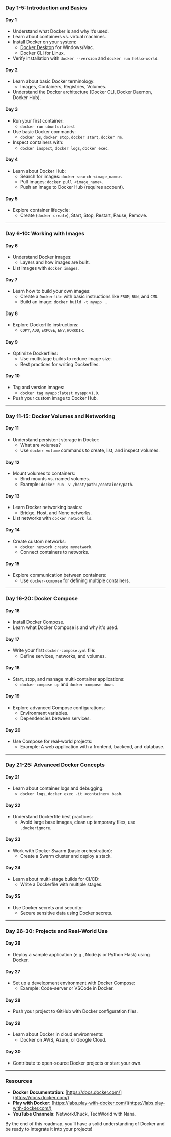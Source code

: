 

### **Day 1-5: Introduction and Basics**
#### **Day 1**
- Understand what Docker is and why it’s used.
- Learn about containers vs. virtual machines.
- Install Docker on your system:
  - [Docker Desktop](https://www.docker.com/products/docker-desktop/) for Windows/Mac.
  - Docker CLI for Linux.
- Verify installation with `docker --version` and `docker run hello-world`.

#### **Day 2**
- Learn about basic Docker terminology:
  - Images, Containers, Registries, Volumes.
- Understand the Docker architecture (Docker CLI, Docker Daemon, Docker Hub).

#### **Day 3**
- Run your first container:
  - `docker run ubuntu:latest`
- Use basic Docker commands:
  - `docker ps`, `docker stop`, `docker start`, `docker rm`.
- Inspect containers with:
  - `docker inspect`, `docker logs`, `docker exec`.

#### **Day 4**
- Learn about Docker Hub:
  - Search for images: `docker search <image_name>`.
  - Pull images: `docker pull <image_name>`.
  - Push an image to Docker Hub (requires account).

#### **Day 5**
- Explore container lifecycle:
  - Create (`docker create`), Start, Stop, Restart, Pause, Remove.

---

### **Day 6-10: Working with Images**
#### **Day 6**
- Understand Docker images:
  - Layers and how images are built.
- List images with `docker images`.

#### **Day 7**
- Learn how to build your own images:
  - Create a `Dockerfile` with basic instructions like `FROM`, `RUN`, and `CMD`.
  - Build an image: `docker build -t myapp .`.

#### **Day 8**
- Explore Dockerfile instructions:
  - `COPY`, `ADD`, `EXPOSE`, `ENV`, `WORKDIR`.

#### **Day 9**
- Optimize Dockerfiles:
  - Use multistage builds to reduce image size.
  - Best practices for writing Dockerfiles.

#### **Day 10**
- Tag and version images:
  - `docker tag myapp:latest myapp:v1.0`.
- Push your custom image to Docker Hub.

---

### **Day 11-15: Docker Volumes and Networking**
#### **Day 11**
- Understand persistent storage in Docker:
  - What are volumes?
  - Use `docker volume` commands to create, list, and inspect volumes.

#### **Day 12**
- Mount volumes to containers:
  - Bind mounts vs. named volumes.
  - Example: `docker run -v /host/path:/container/path`.

#### **Day 13**
- Learn Docker networking basics:
  - Bridge, Host, and None networks.
- List networks with `docker network ls`.

#### **Day 14**
- Create custom networks:
  - `docker network create mynetwork`.
  - Connect containers to networks.

#### **Day 15**
- Explore communication between containers:
  - Use `docker-compose` for defining multiple containers.

---

### **Day 16-20: Docker Compose**
#### **Day 16**
- Install Docker Compose.
- Learn what Docker Compose is and why it's used.

#### **Day 17**
- Write your first `docker-compose.yml` file:
  - Define services, networks, and volumes.

#### **Day 18**
- Start, stop, and manage multi-container applications:
  - `docker-compose up` and `docker-compose down`.

#### **Day 19**
- Explore advanced Compose configurations:
  - Environment variables.
  - Dependencies between services.

#### **Day 20**
- Use Compose for real-world projects:
  - Example: A web application with a frontend, backend, and database.

---

### **Day 21-25: Advanced Docker Concepts**
#### **Day 21**
- Learn about container logs and debugging:
  - `docker logs`, `docker exec -it <container> bash`.

#### **Day 22**
- Understand Dockerfile best practices:
  - Avoid large base images, clean up temporary files, use `.dockerignore`.

#### **Day 23**
- Work with Docker Swarm (basic orchestration):
  - Create a Swarm cluster and deploy a stack.

#### **Day 24**
- Learn about multi-stage builds for CI/CD:
  - Write a Dockerfile with multiple stages.

#### **Day 25**
- Use Docker secrets and security:
  - Secure sensitive data using Docker secrets.

---

### **Day 26-30: Projects and Real-World Use**
#### **Day 26**
- Deploy a sample application (e.g., Node.js or Python Flask) using Docker.

#### **Day 27**
- Set up a development environment with Docker Compose:
  - Example: Code-server or VSCode in Docker.

#### **Day 28**
- Push your project to GitHub with Docker configuration files.

#### **Day 29**
- Learn about Docker in cloud environments:
  - Docker on AWS, Azure, or Google Cloud.

#### **Day 30**
- Contribute to open-source Docker projects or start your own.

---

### **Resources**
- **Docker Documentation**: [https://docs.docker.com/](https://docs.docker.com/)
- **Play with Docker**: [https://labs.play-with-docker.com/](https://labs.play-with-docker.com/)
- **YouTube Channels**: NetworkChuck, TechWorld with Nana.

By the end of this roadmap, you’ll have a solid understanding of Docker and be ready to integrate it into your projects!